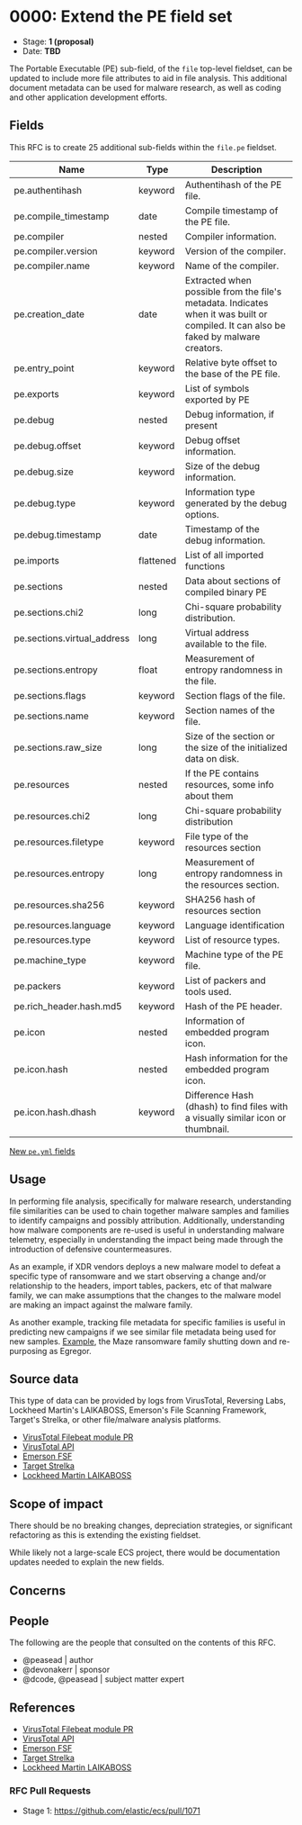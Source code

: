 # 0000: Extend the PE field set

- Stage: **1 (proposal)**
- Date: **TBD**

The Portable Executable (PE) sub-field, of the `file` top-level fieldset, can be updated to include more file attributes to aid in file analysis. This additional document metadata can be used for malware research, as well as coding and other application development efforts.

## Fields

This RFC is to create 25 additional sub-fields within the `file.pe` fieldset.

| Name | Type | Description |
| ---- | ---- | ----------- |
| pe.authentihash | keyword | Authentihash of the PE file. |
| pe.compile_timestamp | date | Compile timestamp of the PE file. |
| pe.compiler | nested | Compiler information. |
| pe.compiler.version | keyword | Version of the compiler. |
| pe.compiler.name | keyword | Name of the compiler. |
| pe.creation_date | date | Extracted when possible from the file's metadata. Indicates when it was built or compiled. It can also be faked by malware creators. |
| pe.entry_point | keyword | Relative byte offset to the base of the PE file. |
| pe.exports | keyword | List of symbols exported by PE |
| pe.debug | nested | Debug information, if present |
| pe.debug.offset | keyword | Debug offset information. |
| pe.debug.size | keyword | Size of the debug information. |
| pe.debug.type | keyword | Information type generated by the debug options. |
| pe.debug.timestamp | date | Timestamp of the debug information. |
| pe.imports | flattened | List of all imported functions |
| pe.sections | nested | Data about sections of compiled binary PE |
| pe.sections.chi2 | long | Chi-square probability distribution. |
| pe.sections.virtual_address | long | Virtual address available to the file. |
| pe.sections.entropy | float | Measurement of entropy randomness in the file. |
| pe.sections.flags | keyword | Section flags of the file. |
| pe.sections.name | keyword | Section names of the file. |
| pe.sections.raw_size | long | Size of the section or the size of the initialized data on disk. |
| pe.resources | nested | If the PE contains resources, some info about them |
| pe.resources.chi2 | long | Chi-square probability distribution |
| pe.resources.filetype | keyword | File type of the resources section |
| pe.resources.entropy | long | Measurement of entropy randomness in the resources section. |
| pe.resources.sha256 | keyword | SHA256 hash of resources section |
| pe.resources.language | keyword | Language identification |
| pe.resources.type | keyword | List of resource types. |
| pe.machine_type | keyword | Machine type of the PE file. |
| pe.packers | keyword | List of packers and tools used. |
| pe.rich_header.hash.md5 | keyword | Hash of the PE header. |
| pe.icon | nested | Information of embedded program icon. |
| pe.icon.hash | nested | Hash information for the embedded program icon. |
| pe.icon.hash.dhash | keyword | Difference Hash (dhash) to find files with a visually similar icon or thumbnail. |


[New `pe.yml` fields](pe/pe.yml)

<!--
Stage 3: Add or update all remaining field definitions. The list should now be exhaustive. The goal here is to validate the technical details of all remaining fields and to provide a basis for releasing these field definitions as beta in the schema. Use GitHub code blocks with yml syntax formatting.
-->

## Usage

In performing file analysis, specifically for malware research, understanding file similarities can be used to chain together malware samples and families to identify campaigns and possibly attribution. Additionally, understanding how malware components are re-used is useful in understanding malware telemetry, especially in understanding the impact being made through the introduction of defensive countermeasures.

As an example, if XDR vendors deploys a new malware model to defeat a specific type of ransomware and we start observing a change and/or relationship to the headers, import tables, packers, etc of that malware family, we can make assumptions that the changes to the malware model are making an impact against the malware family.

As another example, tracking file metadata for specific families is useful in predicting new campaigns if we see similar file metadata being used for new samples. [Example](https://www.bleepingcomputer.com/news/security/maze-ransomware-is-shutting-down-its-cybercrime-operation/), the Maze ransomware family shutting down and re-purposing as Egregor.

## Source data

This type of data can be provided by logs from VirusTotal, Reversing Labs, Lockheed Martin's LAIKABOSS, Emerson's File Scanning Framework, Target's Strelka, or other file/malware analysis platforms.

* [VirusTotal Filebeat module PR](https://github.com/elastic/beats/pull/21815)
* [VirusTotal API](https://developers.virustotal.com/v3.0/reference)
* [Emerson FSF](https://github.com/EmersonElectricCo/fsf)
* [Target Strelka](https://github.com/target/strelka)
* [Lockheed Martin LAIKABOSS](https://github.com/lmco/laikaboss)

<!--
Stage 1: Provide a high-level description of example sources of data. This does not yet need to be a concrete example of a source document, but instead can simply describe a potential source (e.g. nginx access log). This will ultimately be fleshed out to include literal source examples in a future stage. The goal here is to identify practical sources for these fields in the real world. ~1-3 sentences or unordered list.
-->

<!--
Stage 2: Included a real world example source document. Ideally this example comes from the source(s) identified in stage 1. If not, it should replace them. The goal here is to validate the utility of these field changes in the context of a real world example. Format with the source name as a ### header and the example document in a GitHub code block with json formatting.
-->

<!--
Stage 3: Add more real world example source documents so we have at least 2 total, but ideally 3. Format as described in stage 2.
-->

## Scope of impact

There should be no breaking changes, depreciation strategies, or significant refactoring as this is extending the existing fieldset.

While likely not a large-scale ECS project, there would be documentation updates needed to explain the new fields.

<!--
Stage 2: Identifies scope of impact of changes. Are breaking changes required? Should deprecation strategies be adopted? Will significant refactoring be involved? Break the impact down into:
 * Ingestion mechanisms (e.g. beats/logstash)
 * Usage mechanisms (e.g. Kibana applications, detections)
 * ECS project (e.g. docs, tooling)
The goal here is to research and understand the impact of these changes on users in the community and development teams across Elastic. 2-5 sentences each.
-->

## Concerns

<!--
Stage 1: Identify potential concerns, implementation challenges, or complexity. Spend some time on this. Play devil's advocate. Try to identify the sort of non-obvious challenges that tend to surface later. The goal here is to surface risks early, allow everyone the time to work through them, and ultimately document resolution for posterity's sake.
-->

<!--
Stage 2: Document new concerns or resolutions to previously listed concerns. It's not critical that all concerns have resolutions at this point, but it would be helpful if resolutions were taking shape for the most significant concerns.
-->

<!--
Stage 3: Document resolutions for all existing concerns. Any new concerns should be documented along with their resolution. The goal here is to eliminate risk of churn and instability by ensuring all concerns have been addressed.
-->

## People

The following are the people that consulted on the contents of this RFC.

* @peasead | author
* @devonakerr | sponsor
* @dcode, @peasead | subject matter expert

## References

* [VirusTotal Filebeat module PR](https://github.com/elastic/beats/pull/21815)
* [VirusTotal API](https://developers.virustotal.com/v3.0/reference)
* [Emerson FSF](https://github.com/EmersonElectricCo/fsf)
* [Target Strelka](https://github.com/target/strelka)
* [Lockheed Martin LAIKABOSS](https://github.com/lmco/laikaboss)

### RFC Pull Requests

<!-- An RFC should link to the PRs for each of it stage advancements. -->

* Stage 1: https://github.com/elastic/ecs/pull/1071

<!--
* Stage 1: https://github.com/elastic/ecs/pull/NNN
...
-->
